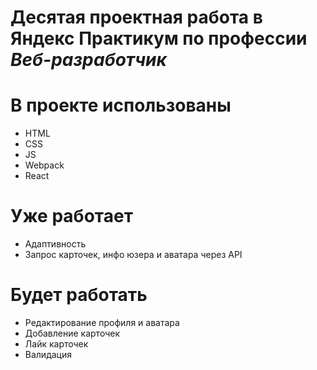 # Десятая проектная работа в Яндекс Практикум по профессии *Веб-рaзработчик* 

# В проекте использованы
- HTML
- CSS
- JS
- Webpack
- React

# Уже работает
- Адаптивность
- Запрос карточек, инфо юзера и аватара через API

# Будет работать
- Редактирование профиля и аватара
- Добавление карточек
- Лайк карточек
- Валидация


